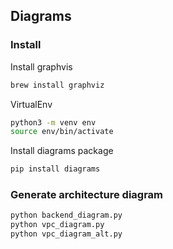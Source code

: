 ## Diagrams

### Install

Install graphvis

```bash
brew install graphviz
```

VirtualEnv

```bash
python3 -m venv env
source env/bin/activate
```

Install diagrams package

```bash
pip install diagrams
```

### Generate architecture diagram

```bash
python backend_diagram.py
python vpc_diagram.py
python vpc_diagram_alt.py
```
